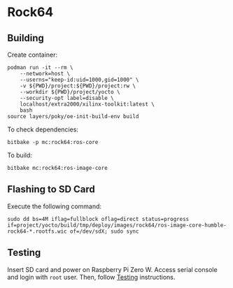 # Rock64


## Building

Create container:
```
podman run -it --rm \
    --network=host \
    --userns="keep-id:uid=1000,gid=1000" \
    -v ${PWD}/project:${PWD}/project:rw \
    --workdir ${PWD}/project/yocto \
    --security-opt label=disable \
    localhost/extra2000/xilinx-toolkit:latest \
    bash
source layers/poky/oe-init-build-env build
```

To check dependencies:
```
bitbake -p mc:rock64:ros-core
```

To build:
```
bitbake mc:rock64:ros-image-core
```


## Flashing to SD Card

Execute the following command:
```
sudo dd bs=4M iflag=fullblock oflag=direct status=progress if=project/yocto/build/tmp/deploy/images/rock64/ros-image-core-humble-rock64-*.rootfs.wic of=/dev/sdX; sudo sync
```


## Testing

Insert SD card and power on Raspberry Pi Zero W. Access serial console and login with `root` user. Then, follow [Testing](../common/testing.md) instructions.
